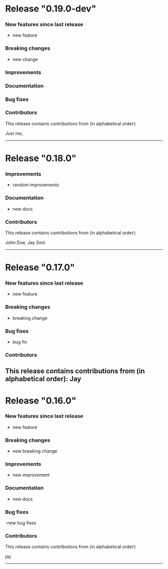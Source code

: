 # Release "0.19.0-dev"


### New features since last release
- new feature 

### Breaking changes
- new change 

### Improvements

### Documentation

### Bug fixes

### Contributors

This release contains contributions from (in alphabetical order):

Just me,

---
# Release "0.18.0"


### Improvements
- random improvements

### Documentation
- new docs

### Contributors

This release contains contributions from (in alphabetical order):

John Doe, Jay Soni

---
# Release "0.17.0"

### New features since last release
- new feature

### Breaking changes
- breaking change

### Bug fixes
- bug fix

### Contributors

This release contains contributions from (in alphabetical order):
Jay
---
# Release "0.16.0"

### New features since last release
- new feature

### Breaking changes
- new breaking change

### Improvements
- new improvement

### Documentation
- new docs

### Bug fixes
-new bug fixes 

### Contributors

This release contains contributions from (in alphabetical order):

jay

---
